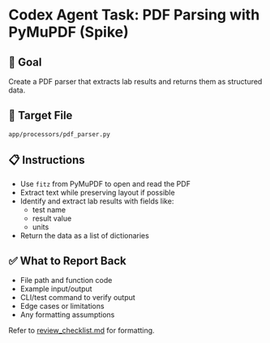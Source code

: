 # Codex Agent Task: PDF Parsing with PyMuPDF (Spike)

## 🎯 Goal
Create a PDF parser that extracts lab results and returns them as structured data.

## 📂 Target File
`app/processors/pdf_parser.py`

## 📋 Instructions
- Use `fitz` from PyMuPDF to open and read the PDF
- Extract text while preserving layout if possible
- Identify and extract lab results with fields like:
  - test name
  - result value
  - units
- Return the data as a list of dictionaries

## ✅ What to Report Back
- File path and function code
- Example input/output
- CLI/test command to verify output
- Edge cases or limitations
- Any formatting assumptions

Refer to [review_checklist.md](review_checklist.md) for formatting.